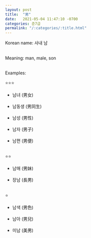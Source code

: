 ```yaml
---
layout: post
title:  "男"
date:   2021-05-04 11:47:10 -0700
categories: 준7급
permalink: "/:categories/:title.html"
---
```


Korean name: 사내 남 <br><br>

Meaning: man, male, son <br><br>

Examples:

⭐⭐⭐
* 남녀 (男女) <br><br>
* 남동생 (男同生) <br><br>
* 남성 (男性) <br><br>
* 남자 (男子) <br><br>
* 남편 (男便) <br><br>


⭐⭐
* 남매 (男妹) <br><br>
* 장남 (長男) <br><br>


⭐
* 남색 (男色) <br><br>
* 남아 (男兒) <br><br>
* 미남 (美男) <br><br>
